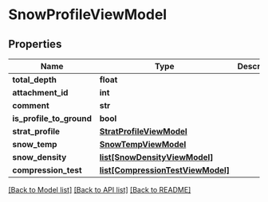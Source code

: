 # SnowProfileViewModel

## Properties
Name | Type | Description | Notes
------------ | ------------- | ------------- | -------------
**total_depth** | **float** |  | [optional] 
**attachment_id** | **int** |  | [optional] 
**comment** | **str** |  | [optional] 
**is_profile_to_ground** | **bool** |  | [optional] 
**strat_profile** | [**StratProfileViewModel**](StratProfileViewModel.md) |  | [optional] 
**snow_temp** | [**SnowTempViewModel**](SnowTempViewModel.md) |  | [optional] 
**snow_density** | [**list[SnowDensityViewModel]**](SnowDensityViewModel.md) |  | [optional] 
**compression_test** | [**list[CompressionTestViewModel]**](CompressionTestViewModel.md) |  | [optional] 

[[Back to Model list]](../README.md#documentation-for-models) [[Back to API list]](../README.md#documentation-for-api-endpoints) [[Back to README]](../README.md)

